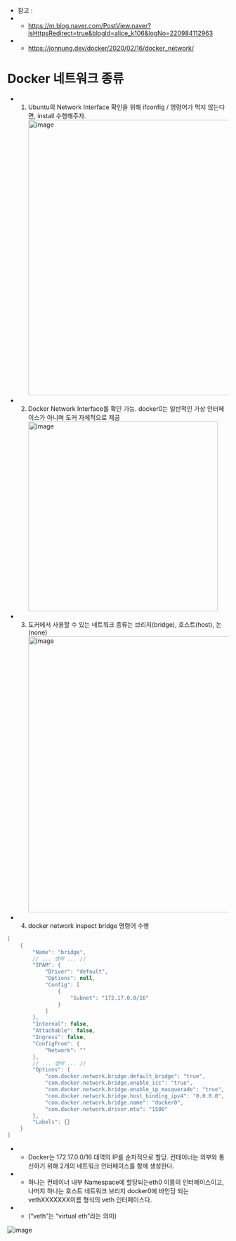 * 참고 :
* * https://m.blog.naver.com/PostView.naver?isHttpsRedirect=true&blogId=alice_k106&logNo=220984112963 
* * https://jonnung.dev/docker/2020/02/16/docker_network/

Docker 네트워크 종류
===================
* 1) Ubuntu의 Network Interface 확인을 위해 ifconfig / 명령어가 먹지 않는다면, install 수행해주자.
     <img width="626" alt="image" src="https://user-images.githubusercontent.com/70207093/176111780-3337b4a9-4ae1-45dc-b94b-18033b3ac10f.png">

* 2) Docker Network Interface를 확인 가능. docker0는 일반적인 가상 인터페이스가 아니며 도커 자체적으로 제공
     <img width="431" alt="image" src="https://user-images.githubusercontent.com/70207093/176112271-80c3fdec-1470-496a-9509-70e9254fca15.png">

* 3) 도커에서 사용할 수 있는 네트워크 종류는 브리지(bridge), 호스트(host), 논(none)
     <img width="628" alt="image" src="https://user-images.githubusercontent.com/70207093/176111445-9e795ef4-632a-4316-af88-e986b1fd5e9e.png">

* 4) docker network inspect bridge 명령어 수행
```java
[
    {
        "Name": "bridge",
        // ... 생략 ... //
        "IPAM": {
            "Driver": "default",
            "Options": null,
            "Config": [
                {
                    "Subnet": "172.17.0.0/16"
                }
            ]
        },
        "Internal": false,
        "Attachable": false,
        "Ingress": false,
        "ConfigFrom": {
            "Network": ""
        },
        // ... 생략 ... //
        "Options": {
            "com.docker.network.bridge.default_bridge": "true",
            "com.docker.network.bridge.enable_icc": "true",
            "com.docker.network.bridge.enable_ip_masquerade": "true",
            "com.docker.network.bridge.host_binding_ipv4": "0.0.0.0",
            "com.docker.network.bridge.name": "docker0",
            "com.docker.network.driver.mtu": "1500"
        },
        "Labels": {}
    }
]
```

* * Docker는 172.17.0.0/16 대역의 IP를 순차적으로 할당. 컨테이너는 외부와 통신하기 위해 2개의 네트워크 인터페이스를 함께 생성한다.
* * 하나는 컨테이너 내부 Namespace에 할당되는eth0 이름의 인터페이스이고, 나머지 하나는 호스트 네트워크 브리지 docker0에 바인딩 되는 vethXXXXXXX이름 형식의 veth 인터페이스다. 
* * (“veth”는 “virtual eth”라는 의미)

![image](https://user-images.githubusercontent.com/70207093/176114380-7954a1ba-ae44-4ad0-bcb1-a75da5dc7664.png)
